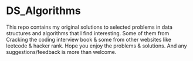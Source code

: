 # DS_Algorithms

This repo contains my original solutions to selected problems in data structures and algorithms that I find interesting. Some of them from Cracking the coding interview book & some from other websites like leetcode & hacker rank. Hope you enjoy the problems & solutions. And any suggestions/feedback is more than welcome.
